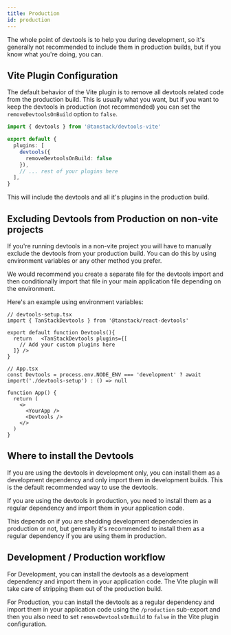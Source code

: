 ```yaml
---
title: Production
id: production
--- 
```

 

The whole point of devtools is to help you during development, so it's generally not recommended to include them in production builds, but if you know what you're doing, you can.
 

## Vite Plugin Configuration

The default behavior of the Vite plugin is to remove all devtools related code from the production build. This is usually what you want, but if you want to keep the devtools in production (not recommended) you can set the `removeDevtoolsOnBuild` option to `false`.

```ts
import { devtools } from '@tanstack/devtools-vite'

export default {
  plugins: [
    devtools({
      removeDevtoolsOnBuild: false
    }),
    // ... rest of your plugins here
  ],
}
```

This will include the devtools and all it's plugins in the production build.

## Excluding Devtools from Production on non-vite projects

If you're running devtools in a non-vite project you will have to manually exclude the devtools from your production build. You can do this by using environment variables or any other method you prefer.

We would recommend you create a separate file for the devtools import and then conditionally import that file in your main application file depending on the environment.

Here's an example using environment variables:

```tsx
// devtools-setup.tsx
import { TanStackDevtools } from '@tanstack/react-devtools'

export default function Devtools(){
  return   <TanStackDevtools plugins={[
    // Add your custom plugins here
  ]} />  
}

// App.tsx
const Devtools = process.env.NODE_ENV === 'development' ? await import('./devtools-setup') : () => null

function App() {
  return (
    <>
      <YourApp />
      <Devtools />
    </>
  )
}
``` 

## Where to install the Devtools

If you are using the devtools in development only, you can install them as a development dependency and only import them in development builds. This is the default recommended way to use the devtools.

If you are using the devtools in production, you need to install them as a regular dependency and import them in your application code.

This depends on if you are shedding development dependencies in production or not, but generally it's recommended to install them as a regular dependency if you are using them in production.

## Development / Production workflow

For Development, you can install the devtools as a development dependency and import them in your application code. The Vite plugin will take care of stripping them out of the production build.

For Production, you can install the devtools as a regular dependency and import them in your application code using the `/production` sub-export and then you also need to set `removeDevtoolsOnBuild` to `false` in the Vite plugin configuration.